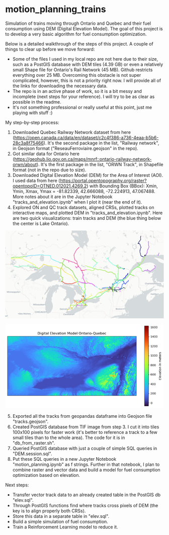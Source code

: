 # motion_planning_trains

Simulation of trains moving through Ontario and Quebec and their fuel consumption using DEM (Digital Elevation Model). The goal of this project is to develop a very basic algorithm for fuel consumption optimization.

Below is a detailed walkthrough of the steps of this project. A couple of things to clear up before we move forward:
- Some of the files I used in my local repo are not here due to their size, such as a PostGIS database with DEM tiles (4.39 GB) or even a relatively small Shape file for Ontario's Rail Network (45 MB). Github restricts everything over 25 MB. Overcoming this obstacle is not super complicated, however, this is not a priority right now. I will provide all of the links for downloading the necessary data.
- The repo is in an active phase of work, so it is a bit messy and incomplete (next steps for your reference). I will try to be as clear as possible in the readme.
- It's not something professional or really useful at this point, just me playing with stuff :)

My step-by-step process:
1. Downloaded Quebec Railway Network dataset from here (https://open.canada.ca/data/en/dataset/c2c4f386-a736-4eaa-b5b6-28c3a8f75466). It's the second package in the list, "Railway network", in Geojson format ("ReseauFerroviaire.geojson" in the repo).
2. Got similar data for Ontario here (https://geohub.lio.gov.on.ca/maps/mnrf::ontario-railway-network-orwn/about). It's the first package in the list, "ORWN Track", in Shapefile format (not in the repo due to size).
3. Downloaded Digital Elevation Model (DEM) for the Area of Interest (AOI). I used data from here (https://portal.opentopography.org/raster?opentopoID=OTNED.012021.4269.2) with Bounding Box (BBox): Xmin, Ymin, Xmax, Ymax = -81.82339, 42.666088, -72.224913, 47.067488. More notes about it are in the Jupyter Notebook "tracks_and_elevation.ipynb" when I plot it (near the end of it).
4. Explored ON and QC track datasets, aligned CRSs, plotted tracks on interactive maps, and plotted DEM in "tracks_and_elevation.ipynb". Here are two quick visualizations: train tracks and DEM (the blue thing below the center is Lake Ontario).

![tracks](./tracks.png)

![DEM](./DEM.png)

5. Exported all the tracks from geopandas dataframe into Geojson file "tracks.geojson".
6. Created PostGIS database from TIF image from step 3. I cut it into tiles 100x100 pixels for faster work (it's better to reference a track to a few small tiles than to the whole area). The code for it is in "db_from_raster.sh".
7. Queried PostGIS database with just a couple of simple SQL queries in "DEM.session.sql".
8. Put these SQL queries in a new Jupyter Notebook "motion_planning.ipynb" as f strings. Further in that notebook, I plan to combine raster and vector data and build a model for fuel consumption optimization based on elevation.

Next steps:
- Transfer vector track data to an already created table in the PostGIS db "elev.sql".
- Through PostGIS functions find where tracks cross pixels of DEM (the key is to align properly both CRSs).
- Store this data in a separate table in "elev.sql".
- Build a simple simulation of fuel consumption.
- Train a Reinforcement Learning model to reduce it.
